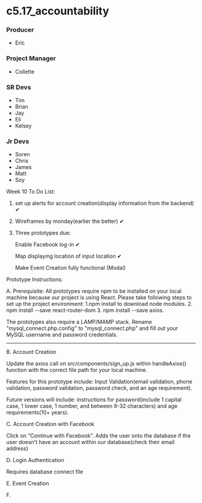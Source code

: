
# c5.17_accountability

### Producer
- Eric

### Project Manager
- Collette

### SR Devs
- Tim
- Brian
- Jay
- Eli
- Kelsey

### Jr Devs
- Soren
- Chris
- James
- Matt
- Soy

Week 10 To Do List: 

1. set up alerts for account creation(display information from the backend) ✔

2. Wireframes by monday(earlier the better) ✔

3. Three prototypes due: 

    Enable Facebook log-in ✔ 

    Map displaying location of input location ✔
    
    Make Event Creation fully functional (Modal)
    
    

Prototype Instructions:

A. Prerequisite: 
    All prototypes require npm to be installed on your local machine because our project is using React. Please take following steps to set up the project environment:
     1.npm install to download node modules.
     2. npm install --save react-router-dom
     3. npm install --save axios.

   The prototypes also require a LAMP/MAMP stack. Rename "mysql_connect.php.config" to "mysql_connect.php" and fill out your MySQL username and password credentials. 

_________________________________________________________________

B. Account Creation  

   Update the axios call on src/components/sign_up.js within handleAxios() function with the correct file path for your local machine.
   
   Features for this prototype include: Input Validation(email validation, phone validation, password validation, password check, and an age requirement).
   
   Future versions will include: instructions for password(include 1 capital case, 1 lower case, 1 number, and between 8-32 characters) and age requirements(10+ years). 

C. Account Creation with Facebook

   Click on "Continue with Facebook". Adds the user onto the database if the user doesn't have an account within our database(check their email address)

D. Login Authentication
   
   Requires database connect file
        

E. Event Creation
    

F. 


